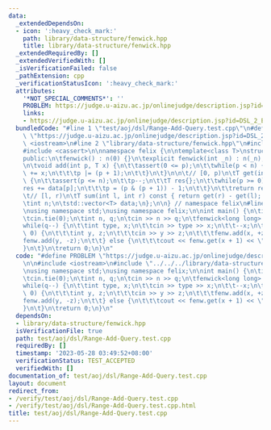 ```yaml
---
data:
  _extendedDependsOn:
  - icon: ':heavy_check_mark:'
    path: library/data-structure/fenwick.hpp
    title: library/data-structure/fenwick.hpp
  _extendedRequiredBy: []
  _extendedVerifiedWith: []
  _isVerificationFailed: false
  _pathExtension: cpp
  _verificationStatusIcon: ':heavy_check_mark:'
  attributes:
    '*NOT_SPECIAL_COMMENTS*': ''
    PROBLEM: https://judge.u-aizu.ac.jp/onlinejudge/description.jsp?id=DSL_2_E
    links:
    - https://judge.u-aizu.ac.jp/onlinejudge/description.jsp?id=DSL_2_E
  bundledCode: "#line 1 \"test/aoj/dsl/Range-Add-Query.test.cpp\"\n#define PROBLEM\
    \ \"https://judge.u-aizu.ac.jp/onlinejudge/description.jsp?id=DSL_2_E\"\n\n#include\
    \ <iostream>\n#line 2 \"library/data-structure/fenwick.hpp\"\n#include <vector>\n\
    #include <cassert>\n\nnamespace felix {\n\ntemplate<class T>\nstruct fenwick {\n\
    public:\n\tfenwick() : n(0) {}\n\texplicit fenwick(int _n) : n(_n), data(_n) {}\n\
    \n\tvoid add(int p, T x) {\n\t\tassert(0 <= p);\n\t\twhile(p < n) {\n\t\t\tdata[p]\
    \ += x;\n\t\t\tp |= (p + 1);\n\t\t}\n\t}\n\n\t// [0, p)\n\tT get(int p) const\
    \ {\n\t\tassert(p <= n);\n\t\tp--;\n\t\tT res{};\n\t\twhile(p >= 0) {\n\t\t\t\
    res += data[p];\n\t\t\tp = (p & (p + 1)) - 1;\n\t\t}\n\t\treturn res;\n\t}\n\n\
    \t// [l, r)\n\tT sum(int l, int r) const { return get(r) - get(l); }\n\nprivate:\n\
    \tint n;\n\tstd::vector<T> data;\n};\n\n} // namespace felix\n#line 5 \"test/aoj/dsl/Range-Add-Query.test.cpp\"\
    \nusing namespace std;\nusing namespace felix;\n\nint main() {\n\tios::sync_with_stdio(false);\n\
    \tcin.tie(0);\n\tint n, q;\n\tcin >> n >> q;\n\tfenwick<long long> fenw(n);\n\t\
    while(q--) {\n\t\tint type, x;\n\t\tcin >> type >> x;\n\t\t--x;\n\t\tif(type ==\
    \ 0) {\n\t\t\tint y, z;\n\t\t\tcin >> y >> z;\n\t\t\tfenw.add(x, +z);\n\t\t\t\
    fenw.add(y, -z);\n\t\t} else {\n\t\t\tcout << fenw.get(x + 1) << \"\\n\";\n\t\t\
    }\n\t}\n\treturn 0;\n}\n"
  code: "#define PROBLEM \"https://judge.u-aizu.ac.jp/onlinejudge/description.jsp?id=DSL_2_E\"\
    \n\n#include <iostream>\n#include \"../../../library/data-structure/fenwick.hpp\"\
    \nusing namespace std;\nusing namespace felix;\n\nint main() {\n\tios::sync_with_stdio(false);\n\
    \tcin.tie(0);\n\tint n, q;\n\tcin >> n >> q;\n\tfenwick<long long> fenw(n);\n\t\
    while(q--) {\n\t\tint type, x;\n\t\tcin >> type >> x;\n\t\t--x;\n\t\tif(type ==\
    \ 0) {\n\t\t\tint y, z;\n\t\t\tcin >> y >> z;\n\t\t\tfenw.add(x, +z);\n\t\t\t\
    fenw.add(y, -z);\n\t\t} else {\n\t\t\tcout << fenw.get(x + 1) << \"\\n\";\n\t\t\
    }\n\t}\n\treturn 0;\n}\n"
  dependsOn:
  - library/data-structure/fenwick.hpp
  isVerificationFile: true
  path: test/aoj/dsl/Range-Add-Query.test.cpp
  requiredBy: []
  timestamp: '2023-05-28 03:49:52+08:00'
  verificationStatus: TEST_ACCEPTED
  verifiedWith: []
documentation_of: test/aoj/dsl/Range-Add-Query.test.cpp
layout: document
redirect_from:
- /verify/test/aoj/dsl/Range-Add-Query.test.cpp
- /verify/test/aoj/dsl/Range-Add-Query.test.cpp.html
title: test/aoj/dsl/Range-Add-Query.test.cpp
---
```

